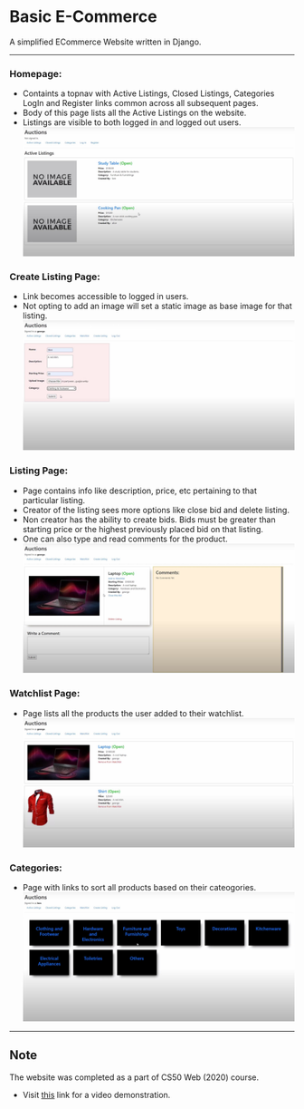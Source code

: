 # Basic E-Commerce

A simplified ECommerce Website written in Django.
___
### Homepage:
- Containts a topnav with Active Listings, Closed Listings, Categories LogIn and Register links common across all subsequent pages.
- Body of this page lists all the Active Listings on the website.
- Listings are visible to both logged in and logged out users.
![image](https://github.com/AakashSehrawat95/Basic-E-Commerce/blob/master/documents/img1.jpg)

### Create Listing Page:
- Link becomes accessible to logged in users.
- Not opting to add an image will set a static image as base image for that listing.
![image](https://github.com/AakashSehrawat95/Basic-E-Commerce/blob/master/documents/img2.jpg)

### Listing Page:
- Page contains info like description, price, etc pertaining to that particular listing.
- Creator of the listing sees more options like close bid and delete listing.
- Non creator has the ability to create bids. Bids must be greater than starting price or the highest previously placed bid on that listing.
- One can also type and read comments for the product.
![image](https://github.com/AakashSehrawat95/Basic-E-Commerce/blob/master/documents/img3.jpg)

### Watchlist Page:
- Page lists all the products the user added to their watchlist.
![image](https://github.com/AakashSehrawat95/Basic-E-Commerce/blob/master/documents/img4.jpg)

### Categories:
- Page with links to sort all products based on their cateogories.
![image](https://github.com/AakashSehrawat95/Basic-E-Commerce/blob/master/documents/img5.jpg)

___
## Note
The website was completed as a part of CS50 Web (2020) course.
* Visit [this](https://www.youtube.com/watch?v=a8bK11ZWMks) link for a video demonstration.
